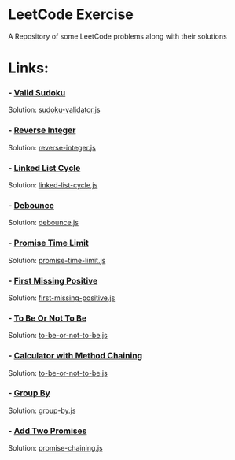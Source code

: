 # LeetCode Exercise

A Repository of some LeetCode problems along with their solutions

# Links:

### - [Valid Sudoku](https://leetcode.com/problems/valid-sudoku/)

Solution: [sudoku-validator.js](https://github.com/akshaykhale1992/leetcode-excercise/blob/main/sudoku-validator.js)

### - [Reverse Integer](https://leetcode.com/problems/reverse-integer/)

Solution: [reverse-integer.js](https://github.com/akshaykhale1992/leetcode-excercise/blob/main/reverse-integer.js)

### - [Linked List Cycle](https://leetcode.com/problems/linked-list-cycle/)

Solution: [linked-list-cycle.js](https://github.com/akshaykhale1992/leetcode-excercise/blob/main/linked-list-cycle.js)

### - [Debounce](https://leetcode.com/problems/debounce/)

Solution: [debounce.js](https://github.com/akshaykhale1992/leetcode-excercise/blob/main/debounce.js)

### - [Promise Time Limit](https://leetcode.com/problems/promise-time-limit/)

Solution: [promise-time-limit.js](https://github.com/akshaykhale1992/leetcode-excercise/blob/main/promise-time-limit.js)

### - [First Missing Positive](https://leetcode.com/problems/first-missing-positive/)

Solution: [first-missing-positive.js](https://github.com/akshaykhale1992/leetcode-excercise/blob/main/first-missing-positive.js)

### - [To Be Or Not To Be](https://leetcode.com/problems/to-be-or-not-to-be/)

Solution: [to-be-or-not-to-be.js](https://github.com/akshaykhale1992/leetcode-excercise/blob/main/to-be-or-not-to-be.js)

### - [Calculator with Method Chaining](https://leetcode.com/problems/to-be-or-not-to-be/)

Solution: [to-be-or-not-to-be.js](https://github.com/akshaykhale1992/leetcode-excercise/blob/main/to-be-or-not-to-be.js)

### - [Group By](https://leetcode.com/problems/group-by/)

Solution: [group-by.js](https://github.com/akshaykhale1992/leetcode-excercise/blob/main/group-by.js)

### - [Add Two Promises](https://leetcode.com/problems/add-two-promises/)

Solution: [promise-chaining.js](https://github.com/akshaykhale1992/leetcode-excercise/blob/main/promise-chaining.js)
